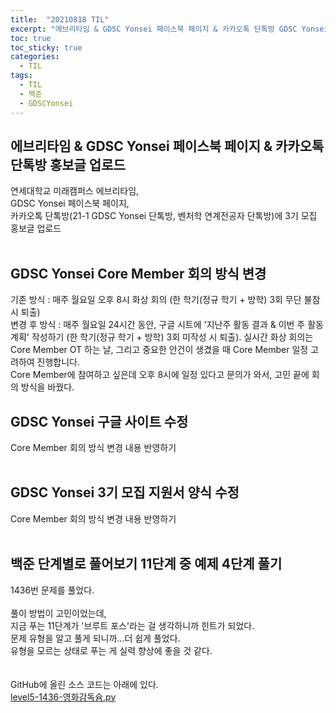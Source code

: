 ```yaml
---
title:  "20210818 TIL"
excerpt: "에브리타임 & GDSC Yonsei 페이스북 페이지 & 카카오톡 단톡방 GDSC Yonsei 3기 모집 홍보글 업로드, GDSC Yonsei Core Member 회의 방식 변경, GDSC Yonsei 구글 사이트 수정, GDSC Yonsei 3기 모집 지원서 양식 수정, 백준 단계별로 풀어보기 11단계 중 예제 5단계 풀기(1436번)"
toc: true
toc_sticky: true
categories:
  - TIL
tags:
  - TIL
  - 백준
  - GDSCYonsei
---
```



## 에브리타임 & GDSC Yonsei 페이스북 페이지 & 카카오톡 단톡방 홍보글 업로드
연세대학교 미래캠퍼스 에브리타임,  
GDSC Yonsei 페이스북 페이지,  
카카오톡 단톡방(21-1 GDSC Yonsei 단톡방, 벤처학 연계전공자 단톡방)에 3기 모집 홍보글 업로드  
<br>

## GDSC Yonsei Core Member 회의 방식 변경
기존 방식 : 매주 월요일 오후 8시 화상 회의 (한 학기(정규 학기 + 방학) 3회 무단 불참 시 퇴출)  
변경 후 방식 : 매주 월요일 24시간 동안, 구글 시트에 '지난주 활동 결과 & 이번 주 활동 계획' 작성하기 (한 학기(정규 학기 + 방학) 3회 미작성 시 퇴출). 실시간 화상 회의는 Core Member OT 하는 날, 그리고 중요한 안건이 생겼을 때 Core Member 일정 고려하여 진행합니다. 
<br>
Core Member에 참여하고 싶은데 오후 8시에 일정 있다고 문의가 와서, 고민 끝에 회의 방식을 바꿨다.  

## GDSC Yonsei 구글 사이트 수정
Core Member 회의 방식 변경 내용 반영하기  
<br>
## GDSC Yonsei 3기 모집 지원서 양식 수정
Core Member 회의 방식 변경 내용 반영하기  
<br>
## 백준 단계별로 풀어보기 11단계 중 예제 4단계 풀기  
1436번 문제를 풀었다.  
<br>
풀이 방법이 고민이었는데,  
지금 푸는 11단계가 '브루트 포스'라는 걸 생각하니까 힌트가 되었다.  
문제 유형을 알고 풀게 되니까...더 쉽게 풀었다.  
유형을 모르는 상태로 푸는 게 실력 향상에 좋을 것 같다.  
<br>
<br>
GitHub에 올린 소스 코드는 아래에 있다.  
[level5-1436-영화감독슘.py](https://github.com/leeryeongsong/baekjoon-step-by-step-python3/blob/main/step11/level5-1436-%EC%98%81%ED%99%94%EA%B0%90%EB%8F%85%EC%8A%98.py)  
<br>
